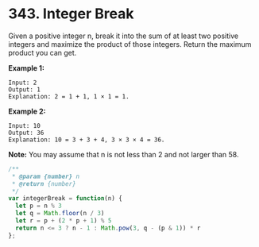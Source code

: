 # 343. Integer Break

Given a positive integer n, break it into the sum of at least two positive integers and maximize the product of those integers. Return the maximum product you can get.

**Example 1:**
```
Input: 2
Output: 1
Explanation: 2 = 1 + 1, 1 × 1 = 1.
```

**Example 2:**
```
Input: 10
Output: 36
Explanation: 10 = 3 + 3 + 4, 3 × 3 × 4 = 36.
```

**Note:** You may assume that n is not less than 2 and not larger than 58.

```javascript
/**
 * @param {number} n
 * @return {number}
 */
var integerBreak = function(n) {
  let p = n % 3
  let q = Math.floor(n / 3)
  let r = p + (2 * p + 1) % 5
  return n <= 3 ? n - 1 : Math.pow(3, q - (p & 1)) * r
};
```
